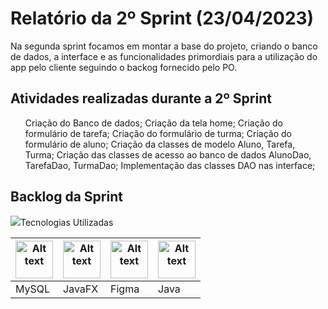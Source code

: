 <h1>Relatório da 2º Sprint (23/04/2023)</h1>

<p>Na segunda sprint focamos em montar a base do projeto, criando o banco de dados, a interface e as funcionalidades primordiais para a utilização do app pelo cliente seguindo o backog fornecido pelo PO.</p>

<h2>Atividades realizadas durante a 2º Sprint </h2>
  <ul>
      Criação do Banco de dados;
      Criação da tela home;
      Criação do formulário de tarefa;
      Criação do formulário de turma;
      Criação do formulário de aluno;
      Criação da classes de modelo Aluno, Tarefa, Turma;
      Criação das classes de acesso ao banco de dados AlunoDao, TarefaDao, TurmaDao;
      Implementação das classes DAO nas interface;
  </ul>

<h2>Backlog da Sprint </h2>
<img src="https://user-images.githubusercontent.com/111647763/232899194-0e7617d3-5a23-4ce3-b1aa-814d1683f346.jpg"

<h2>Tecnologias Utilizadas</h2>
<table>
  <thead>
    <th><img
    src="https://user-images.githubusercontent.com/89823203/190718687-f627ce18-9b3e-4ce1-bc9c-ddc3521a7705.png"
    alt="Alt text"
    title="Optional title"
    style="display: inline-block; margin: 0 auto; width: 60px"></th>
    <th><img
    src="https://user-images.githubusercontent.com/112170274/228851590-eed20d78-d1ed-475f-a41e-633acb03b46f.png"
    alt="Alt text"
    title="Optional title"
    style="display: inline-block; margin: 0 auto; width: 60px"></th>
    <th><img
    src="https://user-images.githubusercontent.com/89823203/190877360-8c7f93cf-5f62-4f49-8641-3b605deb513e.png"
    alt="Alt text"
    title="Optional title"
    style="display: inline-block; margin: 0 auto; width: 60px"></th>
    <th><img
    src="https://user-images.githubusercontent.com/112170274/229099588-dac6db0c-ef9c-418a-b18c-0f4f962a487a.png"
    alt="Alt text"
    title="Optional title"
    style="display: inline-block; margin: 0 auto; width: 60px"></th>
  </thead>

  <tbody>
    <td>MySQL</td>
    <td>JavaFX</td>
    <td>Figma</td>
    <td>Java</td>
  </tbody>

</table>
